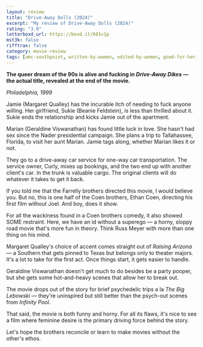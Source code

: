```yaml
---
layout: review
title: "Drive-Away Dolls (2024)"
excerpt: "My review of Drive-Away Dolls (2024)"
rating: "3.0"
letterboxd_url: https://boxd.it/601v1p
mst3k: false
rifftrax: false
category: movie-review
tags: [amc-southpoint, written-by-women, edited-by-women, good-for-her, queer]
---
```


<b>The queer dream of the 90s is alive and fucking in <i>Drive-Away Dikes</i> — the actual title, revealed at the end of the movie.</b>

<i>Philadelphia, 1999</i>

Jamie (Margaret Qualley) has the incurable itch of needing to fuck anyone willing. Her girlfriend, Sukie (Beanie Feldstein), is less than thrilled about it. Sukie ends the relationship and kicks Jamie out of the apartment.

Marian (Geraldine Viswanathan) has found little luck in love. She hasn't had sex since the Nader presidential campaign. She plans a trip to Tallahassee, Florida, to visit her aunt Marian. Jamie tags along, whether Marian likes it or not.

They go to a drive-away car service for one-way car transportation. The service owner, Curly, mixes up bookings, and the two end up with another client's car. In the trunk is valuable cargo. The original clients will do whatever it takes to get it back.

If you told me that the Farrelly brothers directed this movie, I would believe you. But no, this is one half of the Coen brothers, Ethan Coen, directing his first film without Joel. And boy, does it show.

For all the wackiness found in a Coen brothers comedy, it also showed SOME restraint. Here, we have an id without a superego — a horny, sloppy road movie that's more fun in theory. Think Russ Meyer with more than one thing on his mind.

Margaret Qualley's choice of accent comes straight out of <i>Raising Arizona </i>— a Southern that gets pinned to Texas but belongs only to theater majors. It's a lot to take for the first act. Once things start, it gets easier to handle.

Geraldine Viswanathan doesn't get much to do besides be a party pooper, but she gets some hot-and-heavy scenes that allow her to break out.

The movie drops out of the story for brief psychedelic trips a la <i>The Big Lebowski</i> — they're uninspired but still better than the psych-out scenes from <i>Infinity Pool</i>.

That said, the movie is both funny and horny. For all its flaws, it's nice to see a film where feminine desire is the primary driving force behind the story.

Let's hope the brothers reconcile or learn to make movies without the other's ethos.
